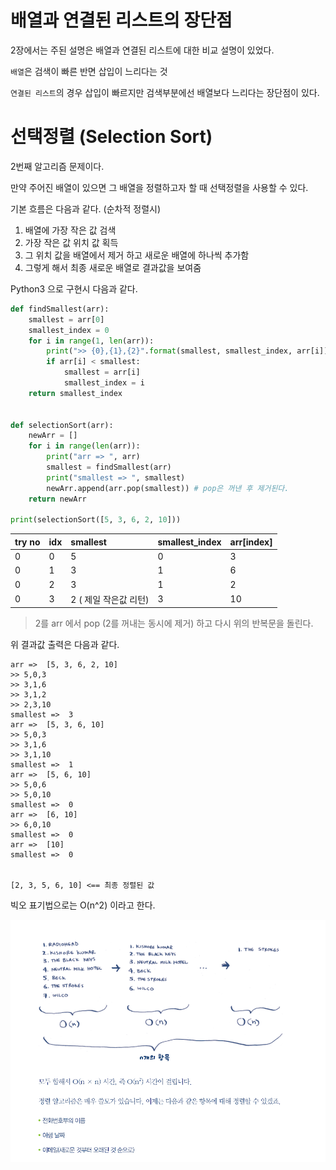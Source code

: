 # 배열과 연결된 리스트의 장단점

2장에서는 주된 설명은 배열과 연결된 리스트에 대한 비교 설명이 있었다.

`배열`은 검색이 빠른 반면 삽입이 느리다는 것

`연결된 리스트`의 경우 삽입이 빠르지만 검색부분에선 배열보다 느리다는 장단점이 있다.

# 선택정렬 \(Selection Sort\)

2번째 알고리즘 문제이다.

만약 주어진 배열이 있으면 그 배열을 정렬하고자 할 때 선택정렬을 사용할 수 있다.

기본 흐름은 다음과 같다. \(순차적 정렬시\)

1. 배열에 가장 작은 값 검색
2. 가장 작은 값 위치 값 획득
3. 그 위치 값을 배열에서 제거 하고 새로운 배열에 하나씩 추가함
4. 그렇게 해서 최종 새로운 배열로 결과값을 보여줌

Python3 으로 구현시 다음과 같다.

```py
def findSmallest(arr):
    smallest = arr[0]
    smallest_index = 0
    for i in range(1, len(arr)):
        print(">> {0},{1},{2}".format(smallest, smallest_index, arr[i]))
        if arr[i] < smallest:            
            smallest = arr[i]
            smallest_index = i
    return smallest_index


def selectionSort(arr):
    newArr = []
    for i in range(len(arr)):
        print("arr => ", arr)
        smallest = findSmallest(arr)
        print("smallest => ", smallest)
        newArr.append(arr.pop(smallest)) # pop은 꺼낸 후 제거된다. 
    return newArr

print(selectionSort([5, 3, 6, 2, 10]))
```

| try no | idx | smallest | smallest\_index | arr\[index\] |
| :--- | :--- | :--- | :--- | :--- |
| 0 | 0 | 5 | 0 | 3 |
| 0 | 1 | 3 | 1 | 6 |
| 0 | 2 | 3 | 1 | 2 |
| 0 | 3 | 2 \( 제일 작은값 리턴\) | 3 | 10 |

> 2를 arr 에서 pop \(2를 꺼내는 동시에 제거\) 하고 다시 위의 반복문을 돌린다.

위 결과값 출력은 다음과 같다.

```
arr =>  [5, 3, 6, 2, 10]
>> 5,0,3
>> 3,1,6
>> 3,1,2
>> 2,3,10
smallest =>  3
arr =>  [5, 3, 6, 10]
>> 5,0,3
>> 3,1,6
>> 3,1,10
smallest =>  1
arr =>  [5, 6, 10]
>> 5,0,6
>> 5,0,10
smallest =>  0
arr =>  [6, 10]
>> 6,0,10
smallest =>  0
arr =>  [10]
smallest =>  0


[2, 3, 5, 6, 10] <== 최종 정렬된 값
```

빅오 표기법으로는 O\(n^2\) 이라고 한다. 

![](/assets/algorithm_ch2_1.png)

